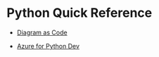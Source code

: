# Python Quick Reference

* [Diagram as Code](https://diagrams.mingrammer.com/docs/getting-started/examples "Diagram as Code")


* [Azure for Python Dev](https://docs.microsoft.com/en-us/azure/developer/python/?wt.mc_id=AID3012894_QSG_436408 "Azure for Python Dev")

